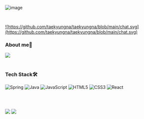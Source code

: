 ![image](https://user-images.githubusercontent.com/121482720/225556016-0b9c038b-5757-4a4b-88c9-11a1ac2d8082.png)
 
 <br>
<div align="left" width="100%">
<a href="https://github.com/taekyungna"> 
 
![https://github.com/taekyungna/taekyungna/blob/main/chat.svg](https://github.com/taekyungna/taekyungna/blob/main/chat.svg)
</a>

<h3>About me🎵</h3>
 
<a href="https://velog.io/"><img src="https://img.shields.io/badge/Tech%20Blog-1BC895?style=flat-square&logo=Vimeo&logoColor=white&link=https://velog.io/@imxorud " style="max-width: 100%;height: 25px;"/></a>
<br><br>

 <h3>Tech Stack🛠️</h3>
 
 ![Spring](https://img.shields.io/badge/spring%20-%236DB33F.svg?style=for-the-badge&logo=spring&logoColor=white)
 ![Java](https://img.shields.io/badge/java-%23ED8B00.svg?style=for-the-badge&logo=java&logoColor=white)
 ![JavaScript](https://img.shields.io/badge/javascript-%23323330.svg?style=for-the-badge&logo=javascript&logoColor=%23F7DF1E)
 ![HTML5](https://img.shields.io/badge/html5-%23E34F26.svg?style=for-the-badge&logo=html5&logoColor=white) 
 ![CSS3](https://img.shields.io/badge/css3-%231572B6.svg?style=for-the-badge&logo=css3&logoColor=white)
 ![React](https://img.shields.io/badge/React-61DAFB?style=for-the-badge&logo=react&logoColor=black)


 

<br><br>

<img height="180em" src="https://github-readme-stats.vercel.app/api?username=taekyungna&custom_title=Taekyung's&nbsp;github&nbsp;🎀&show_icons=true&border_color=F9DBED&title_color=F5B1D3&text_color=777&include_all_commits=true&count_private=true&hide_border=true"/>


  <img height="180em" src="https://github-readme-stats.vercel.app/api/top-langs/?username=taekyungna&layout=compact&bg_color=FFF&border_color=FCE9E7&title_color=F5B1D3&text_color=777&hide_border=true"/>


</div>
